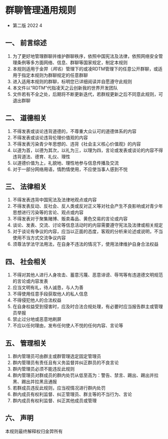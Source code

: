 # 群聊管理通用规则

- 第二版 2022 4

## 一、	前言综述

1.	为了更好地管理群聊并维护群聊秩序，依照中国宪法及法律，依照网络安全管理条例等多方面网络、信息、群聊等国家规定，制定本规则
2.	本规则适用于金羿（*网名*）管理下的或凌RDTM管理下的任意公开群聊，或适用于指定本规则为群聊规定的任意群聊
3.	进入适用本规则的群聊，标明您已详细阅读并自愿遵守此规则
4.	本文件以“RDTM”代指凌天之云创新我的世界开发团队
5.	文件若有不全之处，后期将不断更新迭代，若群规更新之后不同意此规则，可退出群聊


## 二、	道德相关

1.	不得发表或谈论违背道德的，不尊重大众认可的道德体系的内容
2.	不得发表或谈论违背伦理价值观的内容
3.	不得发表污染青少年思想的、违背《社会主义核心价值观》的内容
4.	以道为首，以德为其次，以礼为三，以理为四，言论或发表或谈论的内容不得违背道法、德育、礼仪、理性
5.	以道德价值为上，礼貌地、理性地参与信息传播及交流
6.	对于一部分网络用语，情酌情使用，不应使当事人感到不悦


## 三、	法律相关

1.	不得发表违背中国宪法及法律地观点或内容
2.	不得发表反动、反社会、反人类或反对正义等对社会产生不良影响或对青少年思想进行污染等的言论、观点或内容
3.	不得发表对于聚集赌博、贩卖毒品、黄色交易的言论或内容
4.	谈论、发表、交流、讨论等信息活动时的内容需要遵守宪法及法律或相关规定
5.	对于谈论有争议的内容，应当以正面的态度，客观的分析来论述或说明，不当使用不当方式交流争议内容
6.	须尊法学法守法用法，在自身不违法的情况下，使用法律维护自身合法权益


## 四、	社会相关

1.	不得对其他人进行人身攻击、蓄意污蔑、恶意诽谤、辱骂等有违道德文明规范的言论或内容发表
2.	应当文明有礼，待人诚恳，与人为善
3.	不得使用任意手段获取他人的私人信息
4.	不得侵犯他人的合法权益
5.	在自身权益受到侵害时，应及时合法合规处理，有必要时应当报告群主或管理员举报
6.	禁止过分地或恶意地刷屏
7.	不应以任何理由，发布任何使人不悦的任何内容、言论等


## 五、	管理相关

1.	群内管理员可由群主或群管理选定固定管理员
2.	群内管理员有责任且有义务监督并纠正群员的不良言论
3.	群内管理员必须不能违反此规则
4.	群内管理员对群成员的群内处罚从低至高为：警告、禁言、踢出、踢出并拉黑、踢出并拉黑且通报
5.	若群成员违反此规则，应当视情况进行群内处罚
6.	群内成员有权利监督、纠正管理员、群主等的不当行为、言论
6.	群内成员有权利监督、纠正其他成员或管理


## 六、	声明

本规则最终解释权归金羿所有
